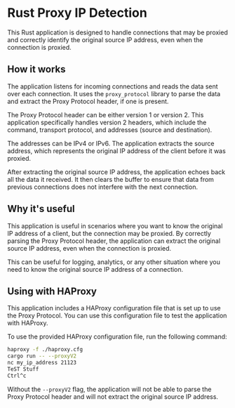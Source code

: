 # Rust Proxy IP Detection

This Rust application is designed to handle connections that may be proxied and correctly identify the original source IP address, even when the connection is proxied.

## How it works

The application listens for incoming connections and reads the data sent over each connection. It uses the `proxy_protocol` library to parse the data and extract the Proxy Protocol header, if one is present.

The Proxy Protocol header can be either version 1 or version 2. This application specifically handles version 2 headers, which include the command, transport protocol, and addresses (source and destination).

The addresses can be IPv4 or IPv6. The application extracts the source address, which represents the original IP address of the client before it was proxied.

After extracting the original source IP address, the application echoes back all the data it received. It then clears the buffer to ensure that data from previous connections does not interfere with the next connection.

## Why it's useful

This application is useful in scenarios where you want to know the original IP address of a client, but the connection may be proxied. By correctly parsing the Proxy Protocol header, the application can extract the original source IP address, even when the connection is proxied.

This can be useful for logging, analytics, or any other situation where you need to know the original source IP address of a connection.

## Using with HAProxy

This application includes a HAProxy configuration file that is set up to use the Proxy Protocol. You can use this configuration file to test the application with HAProxy.

To use the provided HAProxy configuration file, run the following command:

```bash
haproxy -f ./haproxy.cfg
cargo run -- --proxyV2
nc my_ip_address 21123
TeST Stuff
Ctrl^c
```

Without the `--proxyV2` flag, the application will not be able to parse the Proxy Protocol header and will not extract the original source IP address.